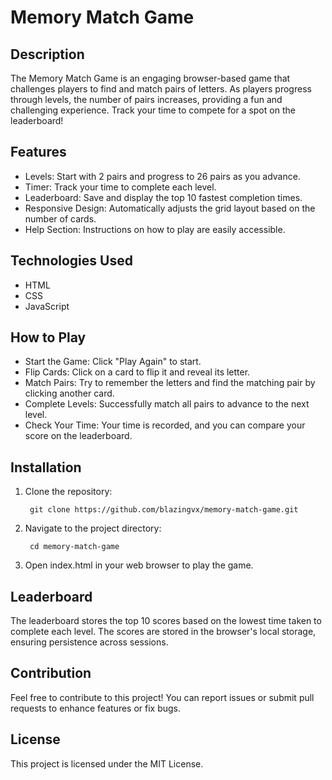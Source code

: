 # Memory Match Game

## Description
The Memory Match Game is an engaging browser-based game that challenges players to find and match pairs of letters. As players progress through levels, the number of pairs increases, providing a fun and challenging experience. Track your time to compete for a spot on the leaderboard!

## Features
- Levels: Start with 2 pairs and progress to 26 pairs as you advance.
- Timer: Track your time to complete each level.
- Leaderboard: Save and display the top 10 fastest completion times.
- Responsive Design: Automatically adjusts the grid layout based on the number of cards.
- Help Section: Instructions on how to play are easily accessible.

## Technologies Used
- HTML
- CSS
- JavaScript

## How to Play
- Start the Game: Click "Play Again" to start.
- Flip Cards: Click on a card to flip it and reveal its letter.
- Match Pairs: Try to remember the letters and find the matching pair by clicking another card.
- Complete Levels: Successfully match all pairs to advance to the next level.
- Check Your Time: Your time is recorded, and you can compare your score on the leaderboard.

## Installation
1. Clone the repository:

        git clone https://github.com/blazingvx/memory-match-game.git

2. Navigate to the project directory:

        cd memory-match-game
3. Open index.html in your web browser to play the game.

## Leaderboard
The leaderboard stores the top 10 scores based on the lowest time taken to complete each level. The scores are stored in the browser's local storage, ensuring persistence across sessions.

## Contribution
Feel free to contribute to this project! You can report issues or submit pull requests to enhance features or fix bugs.

## License
This project is licensed under the MIT License.
